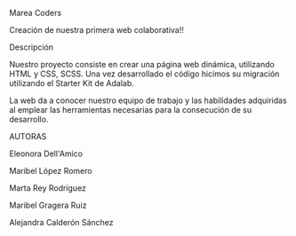 Marea Coders

Creación de nuestra primera web colaborativa!!

Descripción

Nuestro proyecto consiste en crear una página web dinámica, utilizando HTML y CSS, SCSS. Una vez desarrollado el código hicimos su migración utilizando el Starter Kit de Adalab.

La web da a conocer nuestro equipo de trabajo y las habilidades adquiridas al emplear las herramientas necesarias para la consecución de su desarrollo.

AUTORAS

Eleonora Dell'Amico

Maribel López Romero

Marta Rey Rodríguez

Maribel Gragera Ruiz

Alejandra Calderón Sánchez
